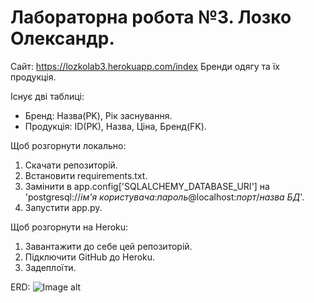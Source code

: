 # Лабораторна робота №3. Лозко Олександр.

Сайт: https://lozkolab3.herokuapp.com/index
Бренди одягу та їх продукція.

Існує дві таблиці: 
- Бренд: Назва(PK), Рік заснування.
- Продукція: ID(PK), Назва, Ціна, Бренд(FK).

Щоб розгорнути локально:
1. Скачати репозиторій.
2. Встановити requirements.txt.
3. Замінити в app.config['SQLALCHEMY_DATABASE_URI'] на 'postgresql://*ім'я користувача*:*пароль*@localhost:*порт*/*назва БД*'.
4. Запустити app.py.

Щоб розгорнути на Heroku:
1. Завантажити до себе цей репозиторій.
2. Підключити GitHub до Heroku.
3. Задеплоїти.

ERD:
![Image alt](https://github.com/aleksandrlozko/lab_3/blob/9f504135db24123e659eb86ceaf7a94df3859d0e/ERD.png)
